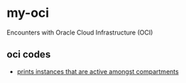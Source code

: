 # my-oci
Encounters with Oracle Cloud Infrastructure (OCI)

## oci codes
- [prints instances that are active amongst compartments](https://github.com/p-cap/my-oci/tree/main/instance-active-checker)
